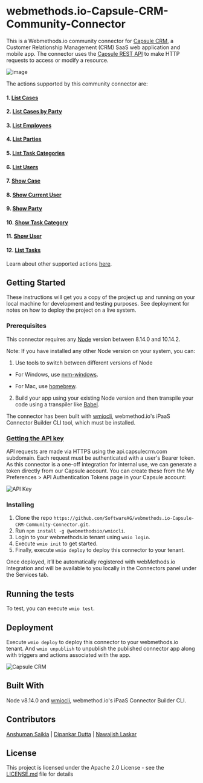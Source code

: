 # webmethods.io-Capsule-CRM-Community-Connector
This is a Webmethods.io community connector for [Capsule CRM](https://capsulecrm.com/), a Customer Relationship Management (CRM) SaaS web application and mobile app. The connector uses the [Capsule REST API](https://developer.capsulecrm.com/) to make HTTP requests to access or modify a resource. 

![image](https://user-images.githubusercontent.com/16189220/75323654-4fc97780-589b-11ea-94de-83d9d9a1e955.png)

The actions supported by this community connector are:

#### 1. [List Cases](https://developer.capsulecrm.com/v2/operations/Case)
#### 2. [List Cases by Party](https://developer.capsulecrm.com/v2/operations/Case)
#### 3. [List Employees](https://developer.capsulecrm.com/v2/operations/Party)
#### 4. [List Parties](https://developer.capsulecrm.com/v2/operations/Party)
#### 5. [List Task Categories](https://developer.capsulecrm.com/v2/operations/Task)
#### 6. [List Users](https://developer.capsulecrm.com/v2/operations/User)
#### 7. [Show Case](https://developer.capsulecrm.com/v2/operations/Case)
#### 8. [Show Current User](https://developer.capsulecrm.com/v2/operations/User)
#### 9. [Show Party](https://developer.capsulecrm.com/v2/operations/Party)
#### 10. [Show Task Category](https://developer.capsulecrm.com/v2/operations/Task)
#### 11. [Show User](https://developer.capsulecrm.com/v2/operations/User)
#### 12. [List Tasks](https://developer.capsulecrm.com/v2/operations/Task)

Learn about other supported actions [here](https://developer.capsulecrm.com/v2/overview/getting-started).

## Getting Started
These instructions will get you a copy of the project up and running on your local machine for development and testing purposes. See deployment for notes on how to deploy the project on a live system.

### Prerequisites
This connector requires any [Node](https://nodejs.org/dist/) version between 8.14.0 and 10.14.2.

Note: If you have installed any other Node version on your system, you can:
1. Use tools to switch between different versions of Node

  - For Windows, use [nvm-windows](https://github.com/coreybutler/nvm-windows#installation--upgrades).
  
  - For Mac, use [homebrew](https://brew.sh/).
2. Build your app using your existing Node version and then transpile your code using a transpiler like [Babel](https://babeljs.io/).

The connector has been built with [wmiocli](https://docs.webmethods.io/integration/developer_guide/connector_builder/#gsc.tab=0), webmethod.io's iPaaS Connector Builder CLI tool, which must be installed. 

### [Getting the API key](https://developer.capsulecrm.com/v2/overview/authentication)
API requests are made via HTTPS using the api.capsulecrm.com subdomain. Each request must be authenticated with a user's Bearer token. As this connector is a one-off integration for internal use, we can generate a token directly from our Capsule account. You can create these from the My Preferences > API Authentication Tokens page in your Capsule account:

![API Key](https://user-images.githubusercontent.com/16189220/75323237-805ce180-589a-11ea-974f-6dcc1e0aa78f.png)

### Installing
1. Clone the repo `https://github.com/SoftwareAG/webmethods.io-Capsule-CRM-Community-Connector.git`.
2. Run `npm install -g @webmethodsio/wmiocli`.
3. Login to your webmethods.io tenant using `wmio login`.
4. Execute `wmio init` to get started.
5. Finally, execute `wmio deploy` to deploy this connector to your tenant.

Once deployed, it’ll be automatically registered with webMethods.io Integration and will be available to you locally in the Connectors panel under the Services tab.

## Running the tests
To test, you can execute `wmio test`.

## Deployment
Execute `wmio deploy` to deploy this connector to your webmethods.io tenant. And `wmio unpublish` to unpublish the published connector app along with triggers and actions associated with the app.

![Capsule CRM](https://user-images.githubusercontent.com/16189220/75323330-ab473580-589a-11ea-8e20-0d54dc270a8e.png)

## Built With
Node v8.14.0 and [wmiocli](https://docs.webmethods.io/integration/developer_guide/connector_builder/#gsc.tab=0), webmethod.io's iPaaS Connector Builder CLI.

## Contributors
[Anshuman Saikia](https://github.com/anshu96788) |
[Dipankar Dutta](https://github.com/DipankarDDUT) |
[Nawajish Laskar](https://github.com/Nawajish)

## License
This project is licensed under the Apache 2.0 License - see the [LICENSE.md](https://github.com/SoftwareAG/webmethods-microservicesruntime-samples/blob/master/LICENSE) file for details
